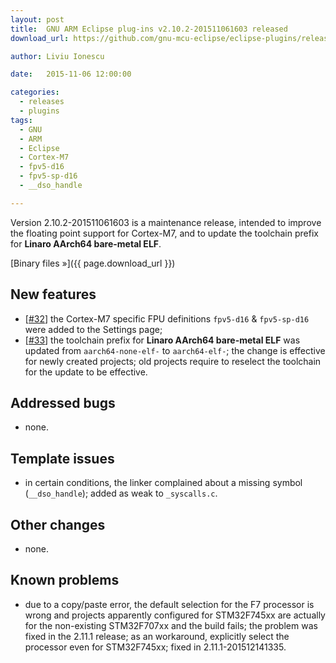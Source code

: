 ```yaml
---
layout: post
title:  GNU ARM Eclipse plug-ins v2.10.2-201511061603 released
download_url: https://github.com/gnu-mcu-eclipse/eclipse-plugins/releases/tag/v2.10.2-201511061603

author: Liviu Ionescu

date:   2015-11-06 12:00:00

categories:
  - releases
  - plugins
tags:
  - GNU
  - ARM
  - Eclipse
  - Cortex-M7
  - fpv5-d16
  - fpv5-sp-d16
  - __dso_handle

---
```


Version 2.10.2-201511061603 is a maintenance release, intended to improve the floating point support for Cortex-M7, and to update the toolchain prefix for **Linaro AArch64 bare-metal ELF**.

[Binary files »]({{ page.download_url }})

## New features

* [[#32](https://github.com/gnu-mcu-eclipse/eclipse-plugins/issues/32)] the Cortex-M7 specific FPU definitions `fpv5-d16` & `fpv5-sp-d16` were added to the Settings page;
* [[#33](https://github.com/gnu-mcu-eclipse/eclipse-plugins/issues/33)] the toolchain prefix for **Linaro AArch64 bare-metal ELF** was updated from `aarch64-none-elf-` to `aarch64-elf-`; the change is effective for newly created projects; old projects require to reselect the toolchain for the update to be effective.

## Addressed bugs

* none.

## Template issues

* in certain conditions, the linker complained about a missing symbol (`__dso_handle`); added as weak to `_syscalls.c`.

## Other changes

* none.

## Known problems

* due to a copy/paste error, the default selection for the F7 processor is wrong and projects apparently configured for STM32F745xx are actually for the non-existing STM32F707xx and the build fails; the problem was fixed in the 2.11.1 release; as an workaround, explicitly select the processor even for STM32F745xx; fixed in 2.11.1-201512141335.
